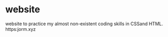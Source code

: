 <h1>website</h1>
website to practice my almost non-existent coding skills in CSSand HTML.
https:jorm.xyz

